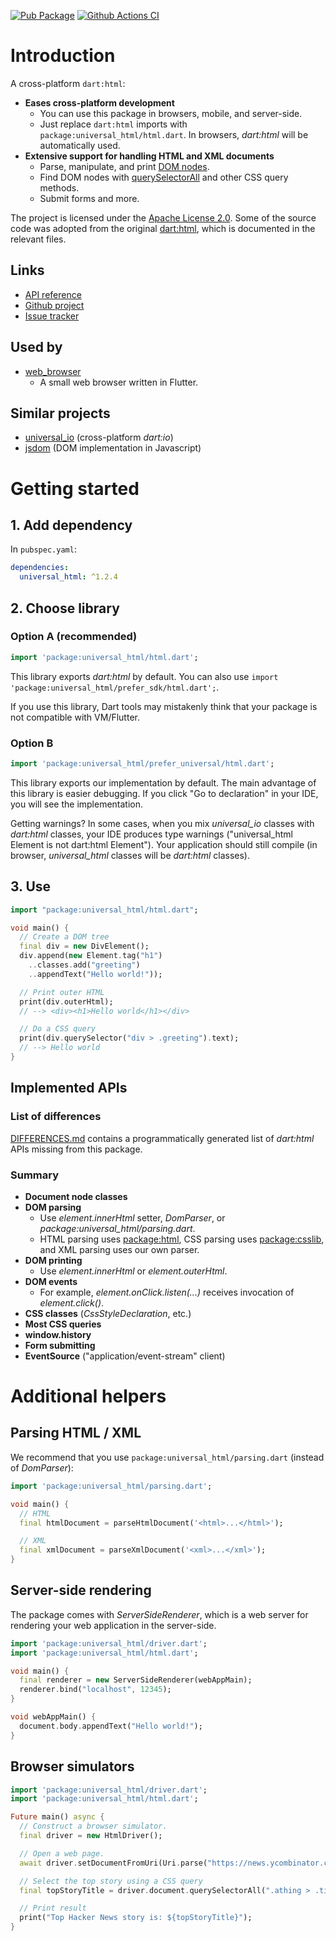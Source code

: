 [![Pub Package](https://img.shields.io/pub/v/universal_html.svg)](https://pub.dartlang.org/packages/universal_html)
[![Github Actions CI](https://github.com/dint-dev/web_browser/workflows/Dart%20CI/badge.svg)](https://github.com/dint-dev/web_browser/actions?query=workflow%3A%22Dart+CI%22)

# Introduction
A cross-platform `dart:html`:
  * __Eases cross-platform development__
    * You can use this package in browsers, mobile, and server-side.
    * Just replace `dart:html` imports with `package:universal_html/html.dart`. In browsers,
      _dart:html_ will be automatically used.
  * __Extensive support for handling HTML and XML documents__
    * Parse, manipulate, and print [DOM nodes](https://pub.dev/documentation/universal_html/latest/universal_html/Node-class.html).
    * Find DOM nodes with [querySelectorAll](https://pub.dev/documentation/universal_html/latest/universal_html/querySelectorAll.html)
      and other CSS query methods.
    * Submit forms and more.

The project is licensed under the [Apache License 2.0](LICENSE). Some of the source code was adopted
from the original [dart:html](https://github.com/dart-lang/sdk/tree/master/tools/dom), which is
documented in the relevant files.

## Links
  * [API reference](https://pub.dev/documentation/universal_html/latest/universal_html/universal_html-library.html)
  * [Github project](https://github.com/dint-dev/web_browser)
  * [Issue tracker](https://github.com/dint-dev/web_browser/issues)

## Used by
  * [web_browser](https://pub.dev/packages/web_browser)
    * A small web browser written in Flutter.

## Similar projects
  * [universal_io](https://pub.dev/packages/universal_io) (cross-platform _dart:io_)
  * [jsdom](https://www.npmjs.com/package/jsdom) (DOM implementation in Javascript)

# Getting started
## 1. Add dependency
In `pubspec.yaml`:
```yaml
dependencies:
  universal_html: ^1.2.4
```

## 2. Choose library
### Option A (recommended)
```dart
import 'package:universal_html/html.dart';
```

This library exports _dart:html_ by default.
You can also use `import 'package:universal_html/prefer_sdk/html.dart';`.

If you use this library, Dart tools may mistakenly think that your package is not compatible with
VM/Flutter.

### Option B
```dart
import 'package:universal_html/prefer_universal/html.dart';
```

This library exports our implementation by default. The main advantage of this library is easier
debugging. If you click "Go to declaration" in your IDE, you will see the implementation.

Getting warnings? In some cases, when you mix _universal_io_ classes with _dart:html_ classes, your
IDE produces type warnings ("universal_html Element is not dart:html Element"). Your application
should still compile (in browser, _universal_html_ classes will be _dart:html_ classes).


## 3. Use
```dart
import "package:universal_html/html.dart";

void main() {
  // Create a DOM tree
  final div = new DivElement();
  div.append(new Element.tag("h1")
    ..classes.add("greeting")
    ..appendText("Hello world!"));

  // Print outer HTML
  print(div.outerHtml);
  // --> <div><h1>Hello world</h1></div>

  // Do a CSS query
  print(div.querySelector("div > .greeting").text);
  // --> Hello world
}
```

## Implemented APIs
### List of differences
[DIFFERENCES.md](DIFFERENCES.md) contains a programmatically generated list of _dart:html_ APIs
missing from this package.

### Summary
  * __Document node classes__
  * __DOM parsing__
    * Use _element.innerHtml_ setter, _DomParser_, or _package:universal_html/parsing.dart_.
    * HTML parsing uses [package:html](https://pub.dev/packages/html), CSS parsing uses
      [package:csslib](https://pub.dev/packages/csslib), and XML parsing uses our own parser.
  * __DOM printing__
    * Use _element.innerHtml_ or _element.outerHtml_.
  * __DOM events__
    * For example, _element.onClick.listen(...)_ receives invocation of _element.click()_.
  * __CSS classes__ (_CssStyleDeclaration_, etc.)
  * __Most CSS queries__
  * __window.history__
  * __Form submitting__
  * __EventSource__ ("application/event-stream" client)


# Additional helpers
## Parsing HTML / XML
We recommend that you use `package:universal_html/parsing.dart` (instead of _DomParser_):
```dart
import 'package:universal_html/parsing.dart';

void main() {
  // HTML
  final htmlDocument = parseHtmlDocument('<html>...</html>');

  // XML
  final xmlDocument = parseXmlDocument('<xml>...</xml>');
}
```

## Server-side rendering
The package comes with _ServerSideRenderer_, which is a web server for rendering your web
application in the server-side.

```dart
import 'package:universal_html/driver.dart';
import 'package:universal_html/html.dart';

void main() {
  final renderer = new ServerSideRenderer(webAppMain);
  renderer.bind("localhost", 12345);
}

void webAppMain() {
  document.body.appendText("Hello world!");
}
```

## Browser simulators
```dart
import 'package:universal_html/driver.dart';
import 'package:universal_html/html.dart';

Future main() async {
  // Construct a browser simulator.
  final driver = new HtmlDriver();

  // Open a web page.
  await driver.setDocumentFromUri(Uri.parse("https://news.ycombinator.com/"));

  // Select the top story using a CSS query
  final topStoryTitle = driver.document.querySelectorAll(".athing > .title").first.text;

  // Print result
  print("Top Hacker News story is: ${topStoryTitle}");
}
```